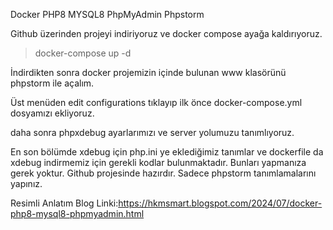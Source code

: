Docker PHP8 MYSQL8 PhpMyAdmin Phpstorm

Github üzerinden projeyi indiriyoruz ve docker compose ayağa kaldırıyoruz.
>    docker-compose up -d

İndirdikten sonra docker projemizin içinde bulunan www klasörünü phpstorm ile açalım.

Üst menüden edit configurations tıklayıp ilk önce docker-compose.yml dosyamızı ekliyoruz.

daha sonra phpxdebug ayarlarımızı ve server yolumuzu tanımlıyoruz.

En son bölümde xdebug için php.ini ye eklediğimiz tanımlar ve dockerfile da xdebug indirmemiz için gerekli kodlar bulunmaktadır. Bunları yapmanıza gerek yoktur. 
Github projesinde hazırdır. Sadece phpstorm tanımlamalarını yapınız.

Resimli Anlatım Blog Linki:https://hkmsmart.blogspot.com/2024/07/docker-php8-mysql8-phpmyadmin.html
